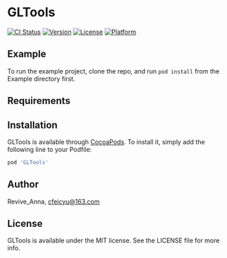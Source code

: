 # GLTools

[![CI Status](https://img.shields.io/travis/Revive_Anna/GLTools.svg?style=flat)](https://travis-ci.org/Revive_Anna/GLTools)
[![Version](https://img.shields.io/cocoapods/v/GLTools.svg?style=flat)](https://cocoapods.org/pods/GLTools)
[![License](https://img.shields.io/cocoapods/l/GLTools.svg?style=flat)](https://cocoapods.org/pods/GLTools)
[![Platform](https://img.shields.io/cocoapods/p/GLTools.svg?style=flat)](https://cocoapods.org/pods/GLTools)

## Example

To run the example project, clone the repo, and run `pod install` from the Example directory first.

## Requirements

## Installation

GLTools is available through [CocoaPods](https://cocoapods.org). To install
it, simply add the following line to your Podfile:

```ruby
pod 'GLTools'
```

## Author

Revive_Anna, cfeicyu@163.com

## License

GLTools is available under the MIT license. See the LICENSE file for more info.
